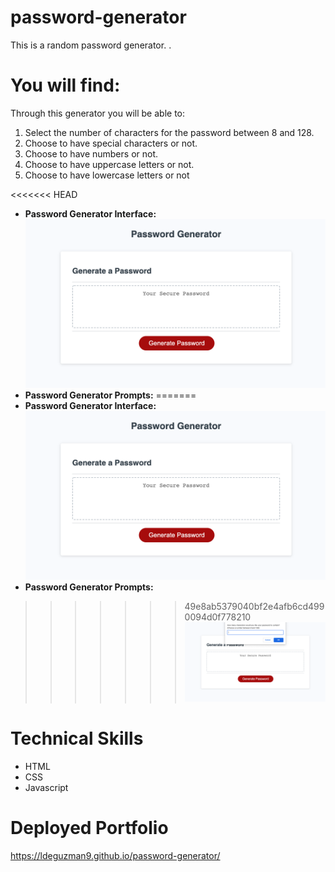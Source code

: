 # password-generator

This is a random password generator. .

# You will find:

Through this generator you will be able to:

1. Select the number of characters for the password between 8 and 128.
2. Choose to have special characters or not.
3. Choose to have numbers or not.
4. Choose to have uppercase letters or not.
5. Choose to have lowercase letters or not

<<<<<<< HEAD
- **Password Generator Interface:**
  ![Generator](https://github.com/Ldeguzman9/password-generator/blob/main/assets/images/PW%20Generator.png?raw=true)
- **Password Generator Prompts:**
=======
- **Password Generator Interface:** 
  ![Generator](https://github.com/Ldeguzman9/password-generator/blob/main/assets/images/PW%20Generator.png?raw=true)
- **Password Generator Prompts:** 
>>>>>>> 49e8ab5379040bf2e4afb6cd4990094d0f778210
  ![Prompts](https://github.com/Ldeguzman9/password-generator/blob/main/assets/images/PW%20generator%20prompts.png?raw=true)

# Technical Skills

- HTML
- CSS
- Javascript

# Deployed Portfolio

https://ldeguzman9.github.io/password-generator/
